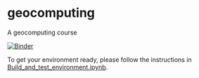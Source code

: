 # geocomputing
A geocomputing course

[![Binder](http://mybinder.org/badge.svg)](http://mybinder.org:/repo/agile-geoscience/geocomp-0118)

To get your environment ready, please follow the instructions in [Build_and_test_environment.ipynb](Build_and_test_environment.ipynb).
